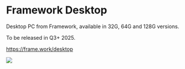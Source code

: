 # Framework Desktop
Desktop PC from Framework, available in 32G, 64G and 128G versions.

To be released in Q3+ 2025.

https://frame.work/desktop

[![](./framework-desktop.jpg?thumbnail)](./framework-desktop.jpg)
